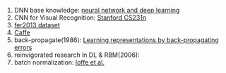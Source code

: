 1. DNN base knowledge: [neural network and deep learning](http://neuralnetworksanddeeplearning.com/)
2. CNN for Visual Recognition: [Stanford CS231n](http://cs231n.stanford.edu/index.html)
3. [fer2013 dataset](http://www-etud.iro.umontreal.ca/~goodfeli/fer2013.html)
4. [Caffe ](http://caffe.berkeleyvision.org/)
5. back-propagate(1986): [Learning representations by back-propagating errors](http://www.nature.com/nature/journal/v323/n6088/abs/323533a0.html)
6. reinvigorated research in DL & RBM(2006): []()
7. batch normalization: [loffe et al.](https://arxiv.org/abs/1502.03167)
